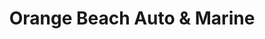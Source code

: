 ---
title: "Orange Beach Auto & Marine"
url: /orange-beach/orange-beach-auto-and-marine/
shop: shop
---